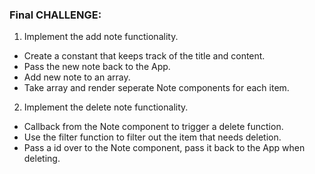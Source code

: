 ### Final CHALLENGE:

1. Implement the add note functionality.

- Create a constant that keeps track of the title and content.
- Pass the new note back to the App.
- Add new note to an array.
- Take array and render seperate Note components for each item.

2. Implement the delete note functionality.

- Callback from the Note component to trigger a delete function.
- Use the filter function to filter out the item that needs deletion.
- Pass a id over to the Note component, pass it back to the App when deleting.
